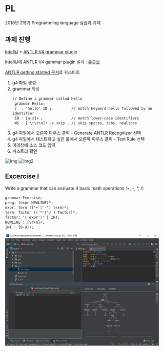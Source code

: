 # PL
2018년 2학기 Programming language 실습과 과제

## 과제 진행

[IntelliJ](https://www.jetbrains.com/idea/) + [ANTLR V4 grammar plugin](https://plugins.jetbrains.com/plugin/7358-antlr-v4-grammar-plugin)

IntelliJ에 ANTLR V4 gammar plugin 설치 : [유튜브](https://www.youtube.com/watch?v=svEZtRjVBTY)

[ANTLR getting started 문서](https://github.com/antlr/antlr4/blob/master/doc/getting-started.md)로 퀵스타트

1. g4 파일 생성
2. grammar 작성
   ```g4
   // Define a grammar called Hello
    grammar Hello;
    r  : 'hello' ID ;         // match keyword hello followed by an identifier
    ID : [a-z]+ ;             // match lower-case identifiers
    WS : [ \t\r\n]+ -> skip ; // skip spaces, tabs, newlines
    ```
3. g4 파일에서 오른쪽 마우스 클릭 - Generate ANTLR Recognizer 선택
4. g4 파일에서 테스트하고 싶은 룰에서 오른쪽 마우스 클릭 - Test Rule 선택
5. 아래창에 소스 코드 입력
6. 파스트리 확인

![img](img/hello.png)
![img2](img/hello2.png)

## Excercise I
Write a grammar that can evaluate 4 basic math operations (+, -, *, /)
```g4
grammar Exercise;
prog: (expr NEWLINE)*;
expr: term (('+'|'-') term)*;
term: factor (('*'|'/') factor)*;
factor: '('expr')' | INT;
NEWLINE : [\r\n]+;
INT : [0-9]+;
```
![exercise1](img/exercise1.png)

